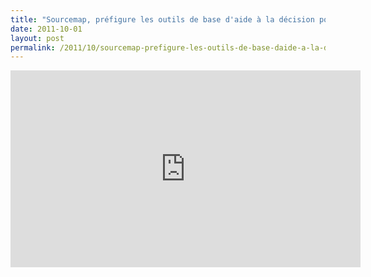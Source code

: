 ```yaml
---
title: "Sourcemap, préfigure les outils de base d'aide à la décision pour les entreprises et les citoyens"
date: 2011-10-01
layout: post
permalink: /2011/10/sourcemap-prefigure-les-outils-de-base-daide-a-la-decision-pour-les-entreprises-et-les-citoyens.html
---
```


<p><iframe frameborder="0" height="315" src="http://www.youtube.com/embed/g30laGwoYTU" width="560"></iframe></p>
